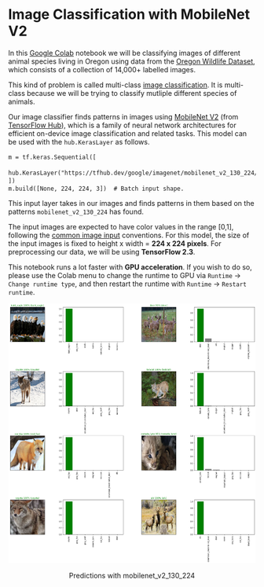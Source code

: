 # Image Classification with MobileNet V2

In this [Google Colab](https://colab.research.google.com/notebooks/intro.ipynb) notebook we will be classifying images of different animal species living in Oregon using data from the [Oregon Wildlife Dataset](https://www.kaggle.com/virtualdvid/oregon-wildlife), which consists of a collection of 14,000+ labelled images.

This kind of problem is called multi-class [image classification](https://www.tensorflow.org/tutorials/images/classification). It is multi-class because we will be trying to classify mutliple different species of animals.

Our image classifier finds patterns in images using [MobileNet V2](https://tfhub.dev/google/imagenet/mobilenet_v2_130_224/classification/4) (from [TensorFlow Hub](https://tfhub.dev/)), which is a family of neural network architectures for efficient on-device image classification and related tasks. This model can be used with the `hub.KerasLayer` as follows.
```
m = tf.keras.Sequential([
    hub.KerasLayer("https://tfhub.dev/google/imagenet/mobilenet_v2_130_224/classification/4")
])
m.build([None, 224, 224, 3])  # Batch input shape.
```
This input layer takes in our images and finds patterns in them based on the patterns `mobilenet_v2_130_224` has found.

The input images are expected to have color values in the range [0,1], following the [common image input](https://www.tensorflow.org/hub/common_signatures/images#input) conventions. For this model, the size of the input images is fixed to height x width = **224 x 224 pixels**. For preprocessing our data, we will be using **TensorFlow 2.3**.

This notebook runs a lot faster with **GPU acceleration**. If you wish to do so, please use the Colab menu to change the runtime to GPU via `Runtime` -> `Change runtime type`, and then restart the runtime with `Runtime` -> `Restart runtime`.

![Predictions](https://github.com/VincenzoCa/MobileNet-V2-Image-Classification/blob/master/img/predictions.png)
<p align="center">
Predictions with mobilenet_v2_130_224
</p>   
